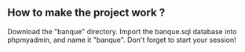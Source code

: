 ## How to make the project work ? 
Download the "banque" directory. Import the banque.sql database into phpmyadmin, and name it "banque". Don't forget to start your session!

